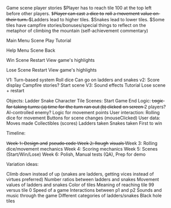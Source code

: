 Game scene player stories
    $Player has to reach tile 100 at the top left before other players.
    $̶P̶l̶a̶y̶e̶r̶ c̶a̶n̶ c̶a̶s̶t̶ a̶ d̶i̶c̶e̶ t̶o̶ r̶o̶l̶l̶ a̶ m̶o̶v̶e̶m̶e̶n̶t̶ v̶a̶l̶u̶e̶ o̶n̶ t̶h̶e̶i̶r̶ t̶u̶r̶n̶.̶
    $Ladders lead to higher tiles.
    $Snakes lead to lower tiles.
    $Some tiles have campfire stories/bonuses/special things to reflect on the metaphor of climbing
    the mountain (self-achievement commentary)

Main Menu Scene
    Play 
    Tutorial

Help Menu Scene
    Back

Win Scene
    Restart
    View game's highlights

Lose Scene
    Restart
    View game's highlights    

V1:
    Turn-based system
    Roll dice
    Can go on ladders and snakes
v2: 
    Score display
    Campfire stories?
    Start scene
V3:
    Sound effects
    Tutorial
    Lose scene + restart 

Objects:
    Ladder
    Snake
    Character
    Tile
Scenes:
    Start
    Game
    End
Logic:
    L̶o̶g̶i̶c̶ f̶o̶r̶ t̶a̶k̶i̶n̶g̶ t̶u̶r̶n̶s̶:̶ (̶a̶)̶ t̶i̶m̶e̶ f̶o̶r̶ t̶h̶e̶ t̶u̶r̶n̶ r̶a̶n̶ o̶u̶t̶ (̶b̶)̶ c̶l̶i̶c̶k̶e̶d̶ o̶n̶ s̶c̶r̶e̶e̶n̶
    2 players? AI-controlled enemy?
    Logic for movement points
User interaction:
    Rolling dice for movement
    Buttons for scene changes (mouseClicked)
User data:
    Moves made
    Collectibles (scores)
    Ladders taken
    Snakes taken
    First to win

Timeline:

W̶e̶e̶k̶ 1̶:̶ D̶e̶s̶i̶g̶n̶ a̶n̶d̶ p̶s̶e̶u̶d̶o̶-̶c̶o̶d̶e̶
W̶e̶e̶k̶ 2̶:̶ R̶o̶u̶g̶h̶ v̶i̶s̶u̶a̶l̶s̶
Week 3: Rolling dice/movement mechanics
Week 4: Scoring mechanics
Week 5: Scenes (Start/Win/Lose)
Week 6: Polish, Manual tests (QA), Prep for demo


Variation ideas:

Climb down instead of up (snakes are ladders, getting vices instead of virtues preferred)
Number ratios between ladders and snakes
Movement values of ladders and snakes
Color of tiles
Meaning of reaching tile 99 versus tile 0
Speed of a game
Interactions between p1 and p2
Sounds and music through the game
Different categories of ladders/snakes
Black hole tiles